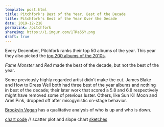 ```yaml
---
template: post.html
title: Pitchfork's Best of the Year, Best of the Decade 
title: Pitchfork's Best of the Year Over the Decade
date: 2019-12-218
permalink: /pitchfork
shareimg: https://i.imgur.com/1TRa5SY.png
draft: true
---
```


Every December, Pitchfork ranks their top 50 albums of the year. This year they also picked the [top 200 albums of the 2010s](https://pitchfork.com/features/lists-and-guides/the-200-best-albums-of-the-2010s/). 

<div id='year-grid'></div>



<div style='height: 0px' id='arrow-container'></div>

_Fame Monster_ and _Red_ made the best of the decade, but not the best of the year.

Some previously highly regarded artist didn't make the cut. James Blake and How to Dress Well both had three best of the year albums and nothing in best of the decade; their later work that scored a 5.8 and 6.8 respectively might have removed some of previous luster. Others, like Sun Kil Moon and Ariel Pink, dropped off after misogynistic on-stage behavior. 

[Brookyln Vegan](http://www.brooklynvegan.com/albums-pitchfork-liked-less-over-time-according-to-their-decade-list/) has a qualitative analysis of who is up and who is down.

[chart code](https://github.com/1wheel/roadtolarissa/blob/master/source/pitchfork/script.js) // scatter plot and slope chart [sketches](https://blocks.roadtolarissa.com/1wheel/raw/5ec32afde3419ef4f741bccd7405f53b/index.html)




<link rel="stylesheet" type="text/css" href="style.css">
<script src='../worlds-group-2017/d3_.js'></script>
<script src='../shared/chromatic.js'></script>
<script src='../shared/swoopyarrows.js'></script>

<script src='script.js'></script>

<svg height=0>
  <marker id="arrowhead" viewBox="-10 -10 20 20" refX="0" refY="0" markerWidth="20" markerHeight="20" stroke-width="1" orient="auto"><polyline stroke-linejoin="bevel" points="-6.75,-6.75 0,0 -6.75,6.75"></polyline></marker>
</svg>
